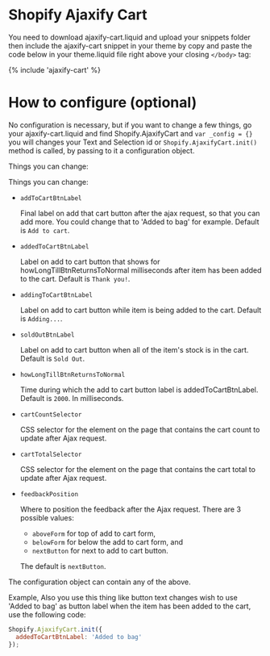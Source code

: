 # Shopify Ajaxify Cart
You need to download ajaxify-cart.liquid and upload your snippets folder then include the ajaxify-cart snippet in your theme by copy and paste the code below in your theme.liquid file right above your closing `</body>` tag:

{% include 'ajaxify-cart' %}

# How to configure (optional)

No configuration is necessary, but if you want to change a few things, go your ajaxify-cart.liquid and find Shopify.AjaxifyCart and  `var _config = {}` you will changes your Text and Selection id or `Shopify.AjaxifyCart.init()` method is called, by passing to it a configuration object.

Things you can change:

Things you can change:

*  `addToCartBtnLabel`

    Final label on add that cart button after the ajax request, so that you can add more. You could change that to 'Added to bag' for example. Default is `Add to cart`.
  
*  `addedToCartBtnLabel`

   Label on add to cart button that shows for howLongTillBtnReturnsToNormal milliseconds after item has been added to the cart. Default is `Thank you!`.

*  `addingToCartBtnLabel`

   Label on add to cart button while item is being added to the cart. Default is `Adding...`.

*  `soldOutBtnLabel`

   Label on add to cart button when all of the item's stock is in the cart. Default is `Sold Out`.

*  `howLongTillBtnReturnsToNormal`

   Time during which the add to cart button label is addedToCartBtnLabel. Default is `2000`. In milliseconds.

*  `cartCountSelector`

   CSS selector for the element on the page that contains the cart count to update after Ajax request.

*  `cartTotalSelector`

   CSS selector for the element on the page that contains the cart total to update after Ajax request.

*  `feedbackPosition`

   Where to position the feedback after the Ajax request. There are 3 possible values: 
   
   * `aboveForm` for top of add to cart form, 
   * `belowForm` for below the add to cart form, and 
   * `nextButton` for next to add to cart button. 
   
   The default is `nextButton`.

The configuration object can contain any of the above.

Example, Also you use this thing like button text changes wish to use 'Added to bag' as button label when the item has been added to the cart, use the following code:

```javascript
Shopify.AjaxifyCart.init({ 
  addedToCartBtnLabel: 'Added to bag' 
});
```
